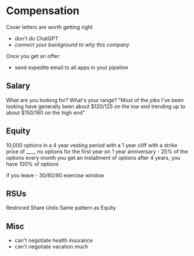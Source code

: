 # Compensation

Cover letters are worth getting right
- don't do ChatGPT
- *connect your background to why this company*

Once you get an offer:
- send expedite email to all apps in your pipeline

## Salary

What are you looking for?  What's your range?
"Most of the jobs I've been looking have generally been about $120/125 on the low end trending up to about $150/160 on the high end"

## Equity

10,000 options in a 4 year vesting period with a 1 year cliff with a strike price of ____
no options for the first year
on 1 year anniversary - 25% of the options
every month you get an installment of options
after 4 years, you have 100% of options

if you leave - 30/60/90 exercise window

## RSUs
Restriced Share Units
Same pattern as Equity

## Misc
- can't negotiate health insurance
- can't negotiate vacation much